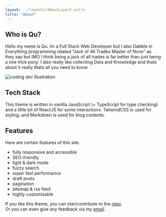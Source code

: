 ```yaml
---
layout: ../layouts/AboutLayout.astro
title: "About"
---
```

## Who is Qu?

Hello my name is Qu. Im a Full Stack Web Developer but I also Dabble in Everything programming related "Jack of All Trades Master of None" as they say but IMO I think being a jack of all trades is far better than just being a one trick pony. I also really like collecting Data and Knowledge and thats about it really thats all you need to know

<div>
  <img src="/assets/voyage.png" class="sm:w-1/2 mx-auto" alt="coding dev illustration">
</div>

## Tech Stack

This theme is written in vanilla JavaScript (+ TypeScript for type checking) and a little bit of ReactJS for some interactions. TailwindCSS is used for styling; and Markdown is used for blog contents.

## Features

Here are certain features of this site.

- fully responsive and accessible
- SEO-friendly
- light & dark mode
- fuzzy search
- super fast performance
- draft posts 
- pagination
- sitemap & rss feed
- highly customizable

If you like this theme, you can star/contribute to the [repo](https://github.com/satnaing/astro-paper).  
Or you can even give any feedback via my [email](mailto:contact@satnaing.dev).
